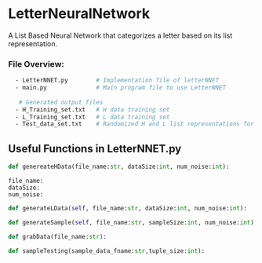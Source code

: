 # LetterNeuralNetwork
A List Based Neural Network that categorizes a letter based on its list representation.
### File Overview:
```bash
  - LetterNNET.py        # Implementation file of letterNNET
  - main.py              # Main program file to use LetterNNET
   
   # Generated output files
  - H_Training_set.txt   # H data training set
  - L_Training_set.txt   # L data training set
  - Test_data_set.txt    # Randomized H and L list representations for to test the program
 ```

## Useful Functions in LetterNNET.py
```Python
def genereateHData(file_name:str, dataSize:int, num_noise:int):
```
    file_name: 
    dataSize: 
    num_noise: 
```Python
def generateLData(self, file_name:str, dataSize:int, num_noise:int):
```
```Python
def generateSample(self, file_name:str, sampleSize:int, num_noise:int):
```
```Python
def grabData(file_name:str):
```
```Python
def sampleTesting(sample_data_fname:str,tuple_size:int):
```

